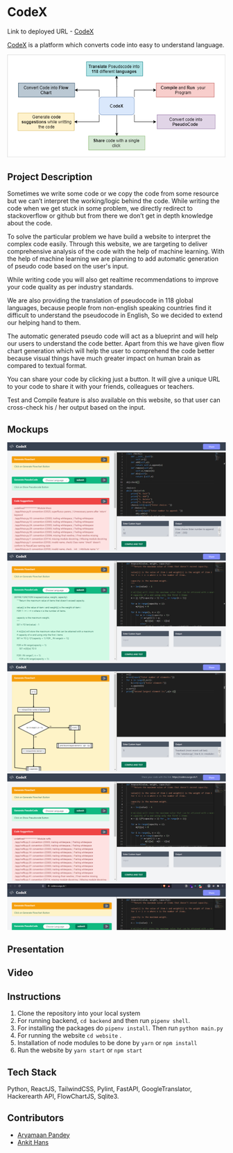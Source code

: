 # CodeX

Link to deployed URL - [CodeX](http://coderx.surge.sh)

[CodeX](http://coderx.surge.sh) is a platform which converts code into easy to understand language.

![codeX architecture](mockups/codex_architecture.png)

## Project Description

Sometimes we write some code or we copy the code from some resource but we can’t interpret the working/logic behind the code. While writing the code when we get stuck in some problem, we directly redirect to stackoverflow or github but from there we don’t get in depth knowledge about the code.

To solve the particular problem we have build a website to interpret the complex code easily. Through this website, we are targeting to deliver comprehensive analysis of the code with the help of machine learning. With the help of machine learning we are planning to add automatic generation of pseudo code based on the user's input.

While writing code you will also get realtime recommendations to improve your code quality as per industry standards.

We are also providing the translation of pseudocode in 118 global languages, because people from non-english speaking countries find it difficult to understand the pseudocode in English, So we decided to extend our helping hand to them.

The automatic generated pseudo code will act as a blueprint and will help our users to understand the code better. Apart from this we have given flow chart generation which will help the user to comprehend the code better because visual things have much greater impact on human brain as compared to textual format.

You can share your code by clicking just a button. It will give a unique URL to your code to share it with your friends, colleagues or teachers.

Test and Compile feature is also available on this website, so that user can cross-check his / her output based on the input.

## Mockups

![ss1](mockups/ss1.png)
![ss1](mockups/ss3.png)
![ss1](mockups/ss4.png)
![ss1](mockups/ss5.png)
![ss1](mockups/ss6.png)

## Presentation

## Video

## Instructions

1. Clone the repository into your local system
2. For running backend, `cd backend` and then run `pipenv shell`.
3. For installing the packages do `pipenv install`. Then run `python main.py`
4. For running the website `cd website` .
5. Installation of node modules to be done by `yarn` or `npm install`
6. Run the website by `yarn start` or `npm start`

## Tech Stack

Python, ReactJS, TailwindCSS, Pylint, FastAPI, GoogleTranslator, Hackerearth API, FlowChartJS, Sqlite3.

## Contributors

- [Aryamaan Pandey](https://github.com/Aryamaan23)
- [Ankit Hans](https://github.com/ankithans)
